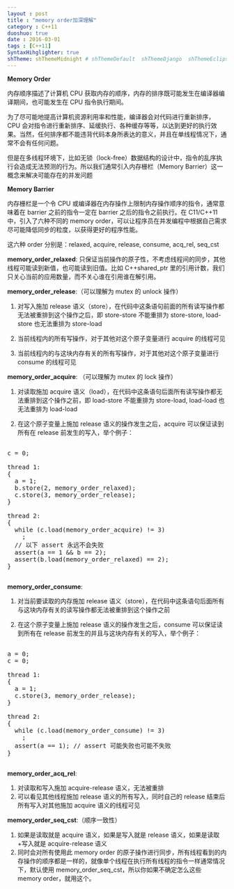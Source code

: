 ```yaml
---
layout : post
title : "memory order加深理解"
category : C++11
duoshuo: true
date : 2016-03-01
tags : [C++11]
SyntaxHihglighter: true
shTheme: shThemeMidnight # shThemeDefault  shThemeDjango  shThemeEclipse  shThemeEmacs  shThemeFadeToGrey  shThemeMidnight  shThemeRDark
---
```


**Memory Order**

内存顺序描述了计算机 CPU 获取内存的顺序，内存的排序既可能发生在编译器编译期间，也可能发生在 CPU 指令执行期间。

为了尽可能地提高计算机资源利用率和性能，编译器会对代码进行重新排序， CPU 会对指令进行重新排序、延缓执行、各种缓存等等，以达到更好的执行效果。当然，任何排序都不能违背代码本身所表达的意义，并且在单线程情况下，通常不会有任何问题。

但是在多线程环境下，比如无锁（lock-free）数据结构的设计中，指令的乱序执行会造成无法预测的行为。所以我们通常引入内存栅栏（Memory Barrier）这一概念来解决可能存在的并发问题


<!-- more -->

**Memory Barrier**

内存栅栏是一个令 CPU 或编译器在内存操作上限制内存操作顺序的指令，通常意味着在 barrier 之前的指令一定在 barrier 之后的指令之前执行。在 C11/C++11 中，引入了六种不同的 memory order，可以让程序员在并发编程中根据自己需求尽可能降低同步的粒度，以获得更好的程序性能。

这六种 order 分别是：relaxed, acquire, release, consume, acq_rel, seq_cst

**memory_order_relaxed**: 只保证当前操作的原子性，不考虑线程间的同步，其他线程可能读到新值，也可能读到旧值。比如 C++shared_ptr 里的引用计数，我们只关心当前的应用数量，而不关心谁在引用谁在解引用。

**memory_order_release**:（可以理解为 mutex 的 unlock 操作）

1. 对写入施加 release 语义（store），在代码中这条语句前面的所有读写操作都无法被重排到这个操作之后，即 store-store 不能重排为 store-store, load-store 也无法重排为 store-load

2. 当前线程内的所有写操作，对于其他对这个原子变量进行 acquire 的线程可见

3. 当前线程内的与这块内存有关的所有写操作，对于其他对这个原子变量进行 consume 的线程可见

**memory_order_acquire**: （可以理解为 mutex 的 lock 操作）

1. 对读取施加 acquire 语义（load），在代码中这条语句后面所有读写操作都无法重排到这个操作之前，即 load-store 不能重排为 store-load, load-load 也无法重排为 load-load

2. 在这个原子变量上施加 release 语义的操作发生之后，acquire 可以保证读到所有在 release 前发生的写入，举个例子：

<pre class="brush: c; ">

c = 0;

thread 1:
{
  a = 1;
  b.store(2, memory_order_relaxed);
  c.store(3, memory_order_release);
}

thread 2:
{
  while (c.load(memory_order_acquire) != 3)
    ;
  // 以下 assert 永远不会失败
  assert(a == 1 && b == 2);
  assert(b.load(memory_order_relaxed) == 2);
}

</pre>

**memory_order_consume**:

1. 对当前要读取的内存施加 release 语义（store），在代码中这条语句后面所有与这块内存有关的读写操作都无法被重排到这个操作之前

2. 在这个原子变量上施加 release 语义的操作发生之后，consume 可以保证读到所有在 release 前发生的并且与这块内存有关的写入，举个例子：

<pre class="brush: c; ">

a = 0;
c = 0;

thread 1:
{
  a = 1;
  c.store(3, memory_order_release);
}

thread 2:
{
  while (c.load(memory_order_consume) != 3)
    ;
  assert(a == 1); // assert 可能失败也可能不失败
}

</pre>

**memory_order_acq_rel**: 

1. 对读取和写入施加 acquire-release 语义，无法被重排
2. 可以看见其他线程施加 release 语义的所有写入，同时自己的 release 结束后所有写入对其他施加 acquire 语义的线程可见

**memory_order_seq_cst**:（顺序一致性）

1. 如果是读取就是 acquire 语义，如果是写入就是 release 语义，如果是读取+写入就是 acquire-release 语义
2. 同时会对所有使用此 memory order 的原子操作进行同步，所有线程看到的内存操作的顺序都是一样的，就像单个线程在执行所有线程的指令一样通常情况下，默认使用 memory_order_seq_cst，所以你如果不确定怎么这些 memory order，就用这个。



